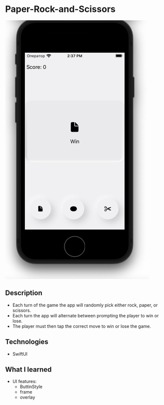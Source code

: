 # Paper-Rock-and-Scissors

![alt text](https://github.com/bondarienko-iuliia/Paper-Rock-and-Scissors/blob/main/PRS.PNG)

## Description

* Each turn of the game the app will randomly pick either rock, paper, or scissors.
* Each turn the app will alternate between prompting the player to win or lose.
* The player must then tap the correct move to win or lose the game.

## Technologies

* SwiftUI

## What I learned

* UI features:
  * ButtinStyle
  * frame
  * overlay
   
